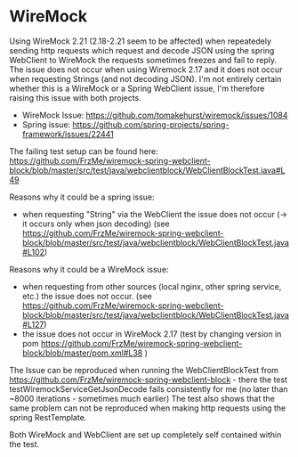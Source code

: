 # WireMock

Using WireMock 2.21 (2.18-2.21 seem to be affected) when repeatedely sending http requests which request and decode JSON using the spring WebClient to WireMock the requests sometimes freezes and fail to reply. 
The issue does not occur when using Wiremock 2.17 and it does not occur when requesting Strings (and not decoding JSON).
I'm not entirely certain whether this is a WireMock or a Spring WebClient issue, I'm therefore raising this issue with both projects. 
* WireMock Issue: https://github.com/tomakehurst/wiremock/issues/1084
* Spring issue: https://github.com/spring-projects/spring-framework/issues/22441

The failing test setup can be found here: https://github.com/FrzMe/wiremock-spring-webclient-block/blob/master/src/test/java/webclientblock/WebClientBlockTest.java#L49

Reasons why it could be a spring issue:

* when requesting "String" via the WebClient the issue does not occur (-> it occurs only when json decoding) (see https://github.com/FrzMe/wiremock-spring-webclient-block/blob/master/src/test/java/webclientblock/WebClientBlockTest.java#L102)

Reasons why it could be a WireMock issue:

* when requesting from other sources (local nginx, other spring service, etc.) the issue does not occur. (see https://github.com/FrzMe/wiremock-spring-webclient-block/blob/master/src/test/java/webclientblock/WebClientBlockTest.java#L127)
* the issue does not occur in WireMock 2.17 (test by changing version in pom https://github.com/FrzMe/wiremock-spring-webclient-block/blob/master/pom.xml#L38 )

The Issue can be reproduced when running the WebClientBlockTest from https://github.com/FrzMe/wiremock-spring-webclient-block - there the test testWiremockServiceGetJsonDecode fails consistently for me (no later than ~8000 iterations - sometimes much earlier) 
The test also shows that the same problem can not be reproduced when making http requests using the spring RestTemplate.

Both WireMock and WebClient are set up completely self contained within the test.